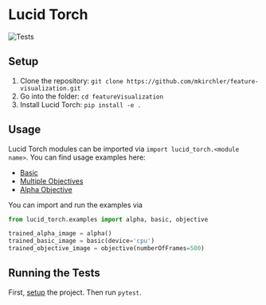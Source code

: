 # Lucid Torch

![Tests](https://github.com/mkirchler/feature-visualization/workflows/Tests/badge.svg)

## Setup

1. Clone the repository: `git clone https://github.com/mkirchler/feature-visualization.git`
2. Go into the folder: `cd featureVisualization`
3. Install Lucid Torch: `pip install -e .`

## Usage

Lucid Torch modules can be imported via `import lucid_torch.<module name>`. You can find usage examples here:

- [Basic](lucid_torch/examples/basic.py)
- [Multiple Objectives](lucid_torch/examples/objective.py)
- [Alpha Objective](lucid_torch/examples/alpha.py)

You can import and run the examples via

```python
from lucid_torch.examples import alpha, basic, objective

trained_alpha_image = alpha()
trained_basic_image = basic(device='cpu')
trained_objective_image = objective(numberOfFrames=500)
```

## Running the Tests

First, [setup](#setup) the project. Then run `pytest`.
